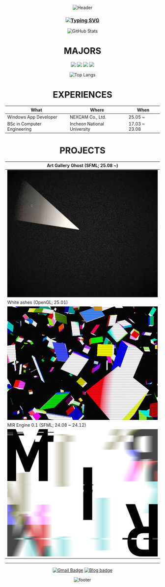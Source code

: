 <div align="center">

![Header](https://capsule-render.vercel.app/api?type=waving&height=300&color=black&text=JIWON&fontColor=FFFFFF&animation=twinkling)

### [![Typing SVG](https://readme-typing-svg.herokuapp.com?font=Fjalla+One&size=40&center=true&pause=1000&color=F7F7F7&random=true&width=1000&height=100&lines=For+the+GOTY;A+game+developer;Idea+into+reality;Art+%3D+Code+%2B+Polygon+%2B+Pixel;Graphics+%2F+Game+Engine)](https://git.io/typing-svg)

![GitHub Stats](https://github-readme-stats.vercel.app/api?username=G1rmmr&show_icons=true&title_color=ffffff&text_color=ffffff&icon_color=ffffff&bg_color=000000&card_width=580)  

# MAJORS

<img src="https://img.shields.io/badge/C/C++-00599C?style=for-the-badge&logo=cplusplus&logoColor=white"/>
<img src="https://img.shields.io/badge/sfml-8CC445?style=for-the-badge&logo=sfml&logoColor=white"/>
<img src="https://img.shields.io/badge/opengl-5586A4?style=for-the-badge&logo=opengl&logoColor=white"/>
<img src="https://img.shields.io/badge/.Net-512BD4?style=for-the-badge&logo=dotnet&logoColor=white"/>

![Top Langs](https://github-readme-stats.vercel.app/api/top-langs/?username=G1rmmr&exclude_repo=G1rmmr,G1rmmr.github.io,custom-tools,imax-bot,computational-geometry&layout=compact&hide=html,perl,roff,raku&title_color=ffffff&text_color=ffffff&icon_color=ffffff&bg_color=000000&card_width=580)  

# EXPERIENCES 

| What | Where | When |
| - | - | - |
| Windows App Developer  | NEXCAM Co., Ltd.| 25.05 ~ |  
| BSc in Computer Engineering | Incheon National University | 17.03 ~ 23.08 |
  
# PROJECTS

| Art Gallery Ghost (SFML; 25.08 ~) |
| - |
| <a href=https://github.com/G1rmmr/art-gallery-ghost><img src="./ghost-shot.jpg" height=412.5 width=550 /></a> |
| White ashes (OpenGL; 25.01) |
| <a href=https://github.com/G1rmmr/opengl-tutorial><img src="./white-ashes.png" width=550 /></a> |
| MIR Engine 0.1 (SFML; 24.08 ~ 24.12) |
| <a href=https://g1rmmr.github.io/penitence-source/doxygen/html/index.html><img src="./mir-logo.png" height=412.5 width=550 /></a> |

---

[![Gmail Badge](https://img.shields.io/badge/-Gmail-d14836?style=flat-square&logo=Gmail&logoColor=white&link=mailto:blckhnd.std@gmail.com)](mailto:blckhnd.std@gmail.com)
[![Blog badge](https://img.shields.io/badge/Blog-FFFFFF?style=flat-square)](https://g1rmmr.github.io/)

![footer](https://capsule-render.vercel.app/api?type=waving&color=black&height=200&section=footer&text=&fontSize=90)

</div>
